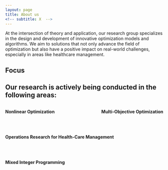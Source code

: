 ```yaml
---
layout: page
title: About us
<!-- subtitle: X  -->
---
```


At the intersection of theory and application, our research group specializes in the design and development of innovative optimization models and algorithms. 
We aim to solutions that not only advance the field of optimization but also have a positive impact on real-world challenges, especially in areas like healthcare management.
  
<!-- Keenly interested in technology transfer, we keep thigh bonds with industrial partners to ensure a continuous and fruitful knowledge exchange between academia and industry.--> 

## Focus
<h2>Our <strong>research</strong> is actively being conducted in the following areas:</h2>

<div class="row" style="margin-top: 2rem; row-gap: 2rem; display: flex; flex-wrap: wrap; justify-content: space-between;">
  
  <div class="col-lg-6 col-md-12" style="margin-bottom: 2rem;">
    <div style="text-align: center;">
      <span class="fa fa-chart-line" style="color: #B8860B; font-size: 2.5em; margin-bottom: 0.5rem;"></span>
      <div><strong>Nonlinear Optimization</strong></div>
    </div>
  </div>

  <div class="col-lg-6 col-md-12" style="margin-bottom: 2rem;">
    <div style="text-align: center;">
      <span class="fa fa-sliders" style="color: #B8860B; font-size: 2.5em; margin-bottom: 0.5rem;"></span>
      <div><strong>Multi-Objective Optimization</strong></div>
    </div>
  </div>

  <div class="col-lg-6 col-md-12" style="margin-bottom: 2rem;">
    <div style="text-align: center;">
      <span class="fa fa-heartbeat" style="color: #B8860B; font-size: 2.5em; margin-bottom: 0.5rem;"></span>
      <div><strong>Operations Research for Health-Care Management</strong></div>
    </div>
  </div>

  <div class="col-lg-6 col-md-12" style="margin-bottom: 2rem;">
    <div style="text-align: center;">
      <span class="fa fa-sitemap" style="color: #B8860B; font-size: 2.5em; margin-bottom: 0.5rem;"></span>
      <div><strong>Mixed Integer Programming</strong></div>
    </div>
  </div>

</div>
 

<!-- Our **research** is actively being conducted in the following areas:
<div class="row ">
  <div class="col-lg-6 col-md-12 col-xs-12 col-sm-12">
  <div style="text-align: center;"><span class="fa fa-clock-o icon_bg icon_square"></span><div> Nonlinear Optimization
  </div></div>
</div>
<div class="col-lg-6 col-md-12 col-xs-12 col-sm-12">
<div style="text-align: center;"><span class="fa fa fa-arrows-alt icon_square"></span><div> Multi-Objective Optimization </div></div>
</div>
<div class="col-lg-6 col-md-12 col-xs-12 col-sm-12">
  <div style="text-align: center;"><span class="fa fa-dashboard icon_bg icon_square"></span><div> Operations Research for Health-Care Management </div></div>
  </div>
  <div class="col-lg-6 col-md-12 col-xs-12 col-sm-12">
  <div style="text-align: center;"><span class="fa a fa-flask icon_square"></span><div>Mixed Integer Programming</div></div>
</div>
<br />
</div>
-->

<!--
 
## Some Application areas and Partners

**Application areas**
  - Medical domain
  - Cloud-based software
  - Software development consultancy  

**Academic partners**
  - [Software and Sustainability Group at Vrije Univeristiet Amsterdam, The Netherlands](https://s2group.cs.vu.nl/){:target="_blank"} 

**Non-academic partners**
  - [Wedge](https://www.wedge.srl/){:target="_blank"}
  - [Jaewa](https://www.jaewa.com/){:target="_blank"}
  - [Lascaux](https://www.lascaux.it/){:target="_blank"}
  - [Dr.Wolf](https://www.drwolf.it/){:target="_blank"}

  We believe that research should have practical value and be useful in the real world. For this reason, we work closely with our industrial partners to understand and address their actual needs, establishing a long lasting bi-directional communication. As outlook, we aim our research endeavors to contribute to the local and international agenda by providing innovative and scientifically sound solutions for a better future.

**Industry-academia conjunct laboratory**
 - [SWARM Lab](https://swarmlab.dinfo.unifi.it/home)
 -->
